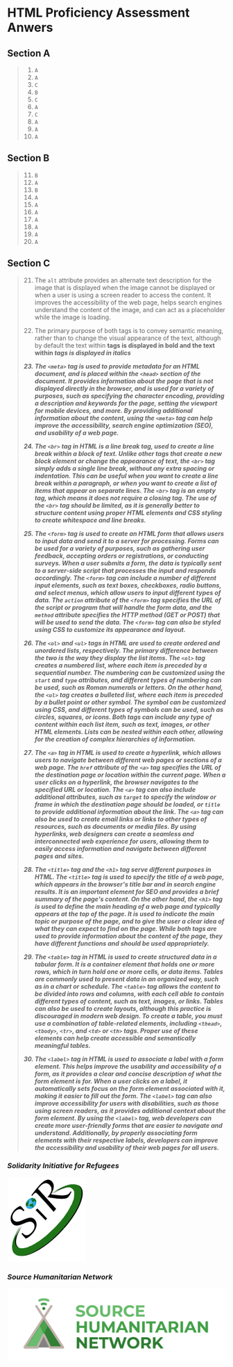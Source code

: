 # HTML Proficiency Assessment Anwers

## Section A

> 1. `A`
> 2. `A`
> 3. `C`
> 4. `B`
> 5. `C`
> 6. `A`
> 7. `C`
> 8. `A`
> 9. `A`
> 10. `A`

## Section B

> 11. `B`
> 12. `A`
> 13. `B`
> 14. `A`
> 15. `A`
> 16. `A`
> 17. `A`
> 18. `A`
> 19. `A`
> 20. `A`

## Section C

> 21. The `alt` attribute provides an alternate text description for the image that is displayed when the image cannot be displayed or when a user is using a screen reader to access the content. It improves the accessibility of the web page, helps search engines understand the content of the image, and can act as a placeholder while the image is loading.
>
> 22. The primary purpose of both tags is to convey semantic meaning, rather than to change the visual appearance of the text, although by default the text within <strong> tags is displayed in bold and the text within <em> tags is displayed in italics
>
> 23. The `<meta>` tag is used to provide metadata for an HTML document, and is placed within the `<head>` section of the document. It provides information about the page that is not displayed directly in the browser, and is used for a variety of purposes, such as specifying the character encoding, providing a description and keywords for the page, setting the viewport for mobile devices, and more. By providing additional information about the content, using the `<meta>` tag can help improve the accessibility, search engine optimization (SEO), and usability of a web page.
>
> 24. The `<br>` tag in HTML is a line break tag, used to create a line break within a block of text. Unlike other tags that create a new block element or change the appearance of text, the `<br>` tag simply adds a single line break, without any extra spacing or indentation. This can be useful when you want to create a line break within a paragraph, or when you want to create a list of items that appear on separate lines. The `<br>` tag is an empty tag, which means it does not require a closing tag. The use of the `<br>` tag should be limited, as it is generally better to structure content using proper HTML elements and CSS styling to create whitespace and line breaks.
>
> 25. The `<form>` tag is used to create an HTML form that allows users to input data and send it to a server for processing. Forms can be used for a variety of purposes, such as gathering user feedback, accepting orders or registrations, or conducting surveys. When a user submits a form, the data is typically sent to a server-side script that processes the input and responds accordingly. The `<form>` tag can include a number of different input elements, such as text boxes, checkboxes, radio buttons, and select menus, which allow users to input different types of data. The `action` attribute of the `<form>` tag specifies the URL of the script or program that will handle the form data, and the `method` attribute specifies the HTTP method (GET or POST) that will be used to send the data. The `<form>` tag can also be styled using CSS to customize its appearance and layout.
>
> 26. The `<ol>` and `<ul>` tags in HTML are used to create ordered and unordered lists, respectively. The primary difference between the two is the way they display the list items. The `<ol>` tag creates a numbered list, where each item is preceded by a sequential number. The numbering can be customized using the `start` and `type` attributes, and different types of numbering can be used, such as Roman numerals or letters. On the other hand, the `<ul>` tag creates a bulleted list, where each item is preceded by a bullet point or other symbol. The symbol can be customized using CSS, and different types of symbols can be used, such as circles, squares, or icons. Both tags can include any type of content within each list item, such as text, images, or other HTML elements. Lists can be nested within each other, allowing for the creation of complex hierarchies of information.
>
> 27. The `<a>` tag in HTML is used to create a hyperlink, which allows users to navigate between different web pages or sections of a web page. The `href` attribute of the `<a>` tag specifies the URL of the destination page or location within the current page. When a user clicks on a hyperlink, the browser navigates to the specified URL or location. The `<a>` tag can also include additional attributes, such as `target` to specify the window or frame in which the destination page should be loaded, or `title` to provide additional information about the link. The `<a>` tag can also be used to create email links or links to other types of resources, such as documents or media files. By using hyperlinks, web designers can create a seamless and interconnected web experience for users, allowing them to easily access information and navigate between different pages and sites.
>
> 28. The `<title>` tag and the `<h1>` tag serve different purposes in HTML. The `<title>` tag is used to specify the title of a web page, which appears in the browser's title bar and in search engine results. It is an important element for SEO and provides a brief summary of the page's content. On the other hand, the `<h1>` tag is used to define the main heading of a web page and typically appears at the top of the page. It is used to indicate the main topic or purpose of the page, and to give the user a clear idea of what they can expect to find on the page. While both tags are used to provide information about the content of the page, they have different functions and should be used appropriately.
>
> 29. The `<table>` tag in HTML is used to create structured data in a tabular form. It is a container element that holds one or more rows, which in turn hold one or more cells, or data items. Tables are commonly used to present data in an organized way, such as in a chart or schedule. The `<table>` tag allows the content to be divided into rows and columns, with each cell able to contain different types of content, such as text, images, or links. Tables can also be used to create layouts, although this practice is discouraged in modern web design. To create a table, you must use a combination of table-related elements, including `<thead>`, `<tbody>`, `<tr>`, and `<td>` or `<th>` tags. Proper use of these elements can help create accessible and semantically meaningful tables.
>
> 30. The `<label>` tag in HTML is used to associate a label with a form element. This helps improve the usability and accessibility of a form, as it provides a clear and concise description of what the form element is for. When a user clicks on a label, it automatically sets focus on the form element associated with it, making it easier to fill out the form. The `<label>` tag can also improve accessibility for users with disabilities, such as those using screen readers, as it provides additional context about the form element. By using the `<label>` tag, web developers can create more user-friendly forms that are easier to navigate and understand. Additionally, by properly associating form elements with their respective labels, developers can improve the accessibility and usability of their web pages for all users.

### Solidarity Initiative for Refugees

![Solidarity Initiative for Refugees ](../Assets/SIR_Logo-bg-removeb.png)

### Source Humanitarian Network

![Solidarity Initiative for Refugees ](../Assets/SHN_Logo_imgtxt_color_wide_alpha.png)
